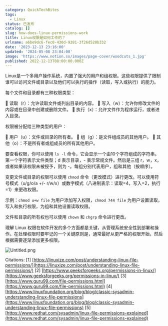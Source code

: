 ```yaml
---
category: QuickTechBites
tags:
  - Linux
status: 已发布
catalog: []
slug: how-does-linux-permissions-work
title: Linux权限是如何工作的？
urlname: a6be9dc6-fec0-430d-9281-3f26d520b332
date: '2023-12-13 23:16:00'
updated: '2024-05-08 23:04:00'
image: 'https://www.notion.so/images/page-cover/woodcuts_1.jpg'
published: 2022-12-13T08:00:00.000Z
---
```


Linux是一个多用户操作系统，内置了强大的用户和组权限。这些权限提供了限制谁可以访问文件或目录以及他们可以执行的操作（读取，写入或执行）的能力。


每个文件和目录都有三种权限类型：


🔸 读取（r）：允许读取文件或列出目录的内容。
🔸 写入（w）：允许你修改文件的内容或在目录中创建或删除文件。
🔸 执行（x）：允许文件作为程序运行，或者进入目录。


权限被分配给三种类型的用户：


🔸 用户（u）：文件或目录的所有者。
🔸 组（g）：是文件组成员的其他用户。
🔸 其他（o）：不是所有者或组成员的所有其他用户。


要查看权限，你可以使用 `ls -l` 命令，它会显示一个由10个字符组成的字符串。第一个字符表示文件类型；d 表示目录，- 表示常规文件。然后是三组 r，w，x，或者如果该权限未被授予，则为 -。每组分别代表用户，组和其他（按顺序）。


变更文件或目录的权限可以使用 `chmod` 命令（更改模式）进行更改。可以使用符号模式（u/g/o/a +/- r/w/x）或数字模式（八进制表示：读取=4，写入=2，执行=1）来更改权限。


示例：`chmod u+w file` 为用户添加写入权限，`chmod 744 file` 为用户设置读取，写入和执行权限，为组和其他设置读取权限。


文件和目录的所有权也可以使用 `chown` 和 `chgrp` 命令进行更改。


理解 Linux 权限在软件开发的多个方面都是关键，从管理系统安全性到部署和操作。在处理权限时要牢记的一个关键原则是，通常最好从更严格的权限开始，然后根据需要逐渐添加更多权限。


![Untitled.png](https://prod-files-secure.s3.us-west-2.amazonaws.com/5d24fe63-e567-4804-86f9-9fdc62e13082/332b89ee-9c33-4950-8a69-32c3d1ff2c69/Untitled.png?X-Amz-Algorithm=AWS4-HMAC-SHA256&X-Amz-Content-Sha256=UNSIGNED-PAYLOAD&X-Amz-Credential=ASIAZI2LB466US3VZX77%2F20250213%2Fus-west-2%2Fs3%2Faws4_request&X-Amz-Date=20250213T213311Z&X-Amz-Expires=3600&X-Amz-Security-Token=IQoJb3JpZ2luX2VjEPX%2F%2F%2F%2F%2F%2F%2F%2F%2F%2FwEaCXVzLXdlc3QtMiJHMEUCIAYqGaEEefuQWZLzffwYQlJtkDCb%2FE10r6q5pWJByyUBAiEAr4nl8At2%2FfyAdZ81qpvTpTGvaN2JTsjGnzgv9ntvhAgq%2FwMIHhAAGgw2Mzc0MjMxODM4MDUiDGLxnq5T%2Fwpt2PZhMCrcA6zeX9o%2BOq9Fd%2Bhp6scP3hjNZLdt2UGwnEdEBU7C253Zi6ZlwsVhivg%2FkownaX8tjTwaZSEfy%2F6GLGhRmkIL9yh0U7aNrjjpAs7DOzxuNSKNFLvyPi0WdhaWQ8hAAnCWfPeuK3ypM%2FNdmDiHisEJDoeo5CTxdiywIaNN9UPG8QDnBEnCcDyMW8Wh%2BtaHURdUvNxn%2FY0bHUQyXRM9HYnRmSxZzLSFeoTvLmszNjb8QRNmU%2FtMLZncW6%2FPXQfNLTZKuw4kQwGdikKTxI3ZkEghmbC%2FY%2Bh1YIOpYcZwX%2FijyRjmTlf191E3gAh3Z1j3toNJvqdWkui2FPaLIs5Hm730DK66vz9Q4%2FCXQfDTNlW%2F5sxKt1NhOFTxHU%2ByB5TquE2jZkMdivW%2Bw95aDLSrpohGp7W%2Bko6dQBUT%2FWZxN57nNEJyeXBz0JjlYWWKhnN2U9UPCi2M6ZPotK2iIONiIDDiin3BaM1dEUlJtADG1eX4ARFFxTXJV4ND7J4amU7eZY%2FEzeN7JkNlWg95gOq4Tycej0Zip4xO0NC8PjpBocmmHm332S1wLAwvjIlEu3vT8NfCxX75P2miBqQo%2FNQZrzpStOQcH0v0Ojdx%2BeblsdL65Po9yjhjen55W5CXsQiRMNGqub0GOqUBDc6rMSBG3UC2UfNr17Nw3%2FYZ9%2B0C8XhAhhwHJZlo0bfMaYweWwkgJRWlDximK4Ae1375%2FLfibRm6w63GDHQsJo4atPa7wWjqlrPXAwZhQXM%2Fn%2B98ji79k0avKck7UXqEwFFNF5K29A78UZwml8igbaXfX1siocPl2LfRFIAuvnbM%2B41gpcL%2Bu0YvhABX%2FyPbMbMrHUjJeZwkDmVD%2BQh4LCNxX8Nd&X-Amz-Signature=668cbfd9e160eaaf726bf5089b65132ca25dfc13c5d4c5a431908e4483bfbcd4&X-Amz-SignedHeaders=host&x-id=GetObject)


Citations:
[1] [https://linuxize.com/post/understanding-linux-file-permissions/](https://linuxize.com/post/understanding-linux-file-permissions/)
[2] [https://www.geeksforgeeks.org/permissions-in-linux/](https://www.geeksforgeeks.org/permissions-in-linux/)
[3] [https://www.guru99.com/file-permissions.html](https://www.guru99.com/file-permissions.html)
[4] [https://www.linuxfoundation.org/blog/blog/classic-sysadmin-understanding-linux-file-permissions](https://www.linuxfoundation.org/blog/blog/classic-sysadmin-understanding-linux-file-permissions)
[5] [https://www.redhat.com/sysadmin/linux-file-permissions-explained](https://www.redhat.com/sysadmin/linux-file-permissions-explained)

